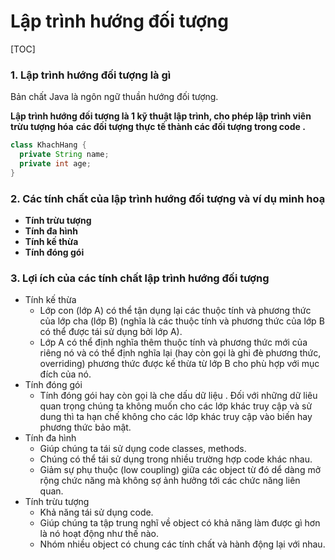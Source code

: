 # Lập trình hướng đối tượng

[TOC]

### 1. Lập trình hướng đối tượng là gì 

Bản chất Java là ngôn ngữ thuần hướng đối tượng.

**Lập trình hướng đối tượng là 1 kỹ thuật lập trình, cho phép lập trình viên** **trừu tượng hóa** **các đối tượng thực tế thành các đối tượng trong code .**

```java
class KhachHang {
  private String name;
  private int age;
}
```

### 2. Các tính chất của lập trình hướng đối tượng và ví dụ minh hoạ 

- **Tính trừu tượng**
- **Tính đa hình**
- **Tính kế thừa**
- **Tính đóng gói**

### 3. Lợi ích của các tính chất lập trình hướng đối tượng

- Tính kế thừa
  - Lớp con (lớp A) có thể tận dụng lại các thuộc tính và phương thức của lớp cha (lớp B) (nghĩa là các thuộc tính và phương thức của lớp B có thể được tái sử dụng bởi lớp A).
  - Lớp A có thể định nghĩa thêm thuộc tính và phương thức mới của riêng nó và có thể định nghĩa lại (hay còn gọi là ghi đè phương thức, overriding) phương thức được kế thừa từ lớp B cho phù hợp với mục đích của nó.
- Tính đóng gói
  - Tính đóng gói hay còn gọi là che dấu dữ liệu . Đối với những dữ liêu quan trọng chúng ta không muốn cho các lớp khác truy cập và sử dung thì ta hạn chế không cho các lớp khác truy cập vào biến hay phương thức bảo mật.
- Tính đa hình
  - Giúp chúng ta tái sử dụng code classes, methods.
  - Chúng có thể tái sử dụng trong nhiều trường hợp code khác nhau.
  - Giảm sự phụ thuộc (low coupling) giữa các object từ đó dể dàng mở rộng chức năng mà không sợ ảnh hưởng tới các chức năng liên quan.
- Tính trừu tượng
  - Khả năng tái sử dụng code.
  - Giúp chúng ta tập trung nghĩ về object có khả năng làm được gì hơn là nó hoạt động như thế nào.
  - Nhóm nhiều object có chung các tính chất và hành động lại với nhau.